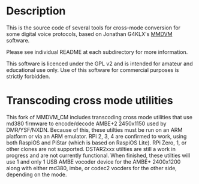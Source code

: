 # Description

This is the source code of several tools for cross-mode conversion for some digital voice protocols, based on Jonathan G4KLX's [MMDVM](https://github.com/g4klx) software.

Please see individual README at each subdirectory for more information.

This software is licenced under the GPL v2 and is intended for amateur and educational use only. Use of this software for commercial purposes is strictly forbidden.

# Transcoding cross mode utilities

This fork of MMDVM_CM includes transcoding cross mode utilities that use md380 firmware to encode/decode AMBE+2 2450x1150 used by DMR/YSF/NXDN.  Because of this, these utilties must be run on an ARM platform or via an ARM emulator.  RPi 2, 3, 4 are confirmed to work, using both RaspiOS and PiStar (which is based on RaspiOS Lite).  RPi Zero, 1, or other clones are not supported.  DSTAR2xxx utilties are still a work in progress and are not currently functional.  When finished, these utilties will use 1 and only 1 USB AMBE vocoder device for the AMBE+ 2400x1200 along with either md380, imbe, or codec2 vocders for the other side, depending on the mode.
